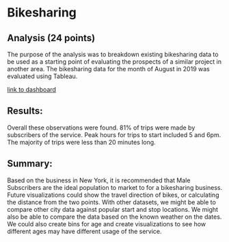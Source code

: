 # Bikesharing

## Analysis (24 points)
The purpose of the analysis was to breakdown existing bikesharing data to be used as a starting point of evaluating the prospects of a similar project in another area.  The bikesharing data for the month of August in 2019 was evaluated using Tableau.

[link to dashboard](https://public.tableau.com/views/Bike_16643448070130/Story1?:language=en-US&publish=yes&:display_count=n&:origin=viz_share_link)

## Results:

Overall these observations were found.
81% of trips were made by subscribers of the service.
Peak hours for trips to start included 5 and 6pm.
The majority of trips were less than 20 minutes long.

## Summary:

Based on the business in New York, it is recommended that Male Subscribers are the ideal population to market to for a bikesharing business.  Future visualizations could show the travel direction of bikes, or calculating the distance from the two points.  With other datasets, we might be able to compare other city data against popular start and stop locations.  We might also be able to compare the data based on the known weather on the dates.  We could also create bins for age and create visualizations to see how different ages may have different usage of the service.
